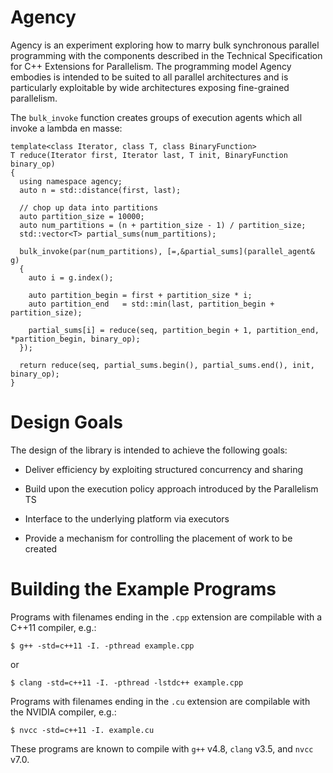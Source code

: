 Agency
===============

Agency is an experiment exploring how to marry bulk synchronous parallel programming with the components described in the Technical Specification for C++ Extensions for Parallelism. The programming model Agency embodies is intended to be suited to all parallel architectures and is particularly exploitable by wide architectures exposing fine-grained parallelism.

The `bulk_invoke` function creates groups of execution agents which all invoke a lambda en masse:

    template<class Iterator, class T, class BinaryFunction>
    T reduce(Iterator first, Iterator last, T init, BinaryFunction binary_op)
    {
      using namespace agency;
      auto n = std::distance(first, last);

      // chop up data into partitions
      auto partition_size = 10000;
      auto num_partitions = (n + partition_size - 1) / partition_size;
      std::vector<T> partial_sums(num_partitions);

      bulk_invoke(par(num_partitions), [=,&partial_sums](parallel_agent& g)
      {
        auto i = g.index();

        auto partition_begin = first + partition_size * i;
        auto partition_end   = std::min(last, partition_begin + partition_size);

        partial_sums[i] = reduce(seq, partition_begin + 1, partition_end, *partition_begin, binary_op);
      });

      return reduce(seq, partial_sums.begin(), partial_sums.end(), init, binary_op);
    }

# Design Goals

The design of the library is intended to achieve the following goals:

  * Deliver efficiency by exploiting structured concurrency and sharing

  * Build upon the execution policy approach introduced by the Parallelism TS

  * Interface to the underlying platform via executors

  * Provide a mechanism for controlling the placement of work to be created

# Building the Example Programs

Programs with filenames ending in the `.cpp` extension are compilable with a C++11 compiler, e.g.:

    $ g++ -std=c++11 -I. -pthread example.cpp

or

    $ clang -std=c++11 -I. -pthread -lstdc++ example.cpp
    
Programs with filenames ending in the `.cu` extension are compilable with the NVIDIA compiler, e.g.:

    $ nvcc -std=c++11 -I. example.cu
    
These programs are known to compile with `g++` v4.8, `clang` v3.5, and `nvcc` v7.0.
